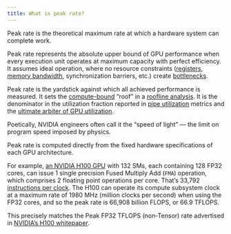 ```yaml
---
title: What is peak rate?
---
```


Peak rate is the theoretical maximum rate at which a hardware system can complete work.

Peak rate represents the absolute upper bound of GPU performance when every execution unit operates at maximum capacity with perfect efficiency. It assumes ideal operation, where no resource constraints ([registers](https://modal.com/gpu-glossary/device-software/registers), [memory bandwidth](https://www.notion.so/GPU-Performance-Glossary-2251e7f1694980bd93e4f67a75c6e489?pvs=21), synchronization barriers, etc.) create [bottlenecks](https://www.notion.so/GPU-Performance-Glossary-2251e7f1694980bd93e4f67a75c6e489?pvs=21).

Peak rate is the yardstick against which all achieved performance is measured. It sets the [compute-bound](https://www.notion.so/GPU-Performance-Glossary-2251e7f1694980bd93e4f67a75c6e489?pvs=21) “roof” in a [roofline analysis](https://www.notion.so/GPU-Performance-Glossary-2251e7f1694980bd93e4f67a75c6e489?pvs=21). It is the denominator in the utilization fraction reported in [pipe utilization](https://www.notion.so/GPU-Performance-Glossary-2251e7f1694980bd93e4f67a75c6e489?pvs=21) metrics and the [ultimate arbiter of GPU utilization](https://modal.com/blog/gpu-utilization-guide).

Poetically, NVIDIA engineers often call it the “speed of light” — the limit on program speed imposed by physics.

Peak rate is computed directly from the fixed hardware specifications of each GPU architecture.

For example, [an NVIDIA H100 GPU](https://resources.nvidia.com/en-us-hopper-architecture/nvidia-h100-tensor-c) with 132 SMs, each containing 128 FP32 cores, can issue 1 single precision Fused Multiply Add (`FMA`) operation, which comprises 2 floating point operations per core. That’s 33,792 [instructions per clock](https://en.wikipedia.org/wiki/Instructions_per_cycle). The H100 can operate its compute subsystem clock at a maximum rate of 1980 MHz (million clocks per second) when using the FP32 cores, and so the peak rate is 66,908 billion FLOPS, or 66.9 TFLOPS.

This precisely matches the Peak FP32 TFLOPS (non-Tensor) rate advertised in [NVIDIA’s H100 whitepaper](https://resources.nvidia.com/en-us-hopper-architecture/nvidia-h100-tensor-c).
